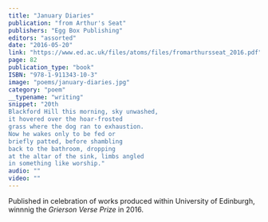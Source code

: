 ```yaml
---
title: "January Diaries"
publication: "from Arthur's Seat"
publishers: "Egg Box Publishing"
editors: "assorted"
date: "2016-05-20"
link: "https://www.ed.ac.uk/files/atoms/files/fromarthursseat_2016.pdf"
page: 82
publication_type: "book"
ISBN: "978-1-911343-10-3"
image: "poems/january-diaries.jpg"
category: "poem"
__typename: "writing"
snippet: "20th
Blackford Hill this morning, sky unwashed,
it hovered over the hoar-frosted
grass where the dog ran to exhaustion.
Now he wakes only to be fed or
briefly patted, before shambling
back to the bathroom, dropping
at the altar of the sink, limbs angled
in something like worship."
audio: ""
video: ""
---
```

Published in celebration of works produced within University of Edinburgh, winnnig the *Grierson Verse Prize* in 2016.